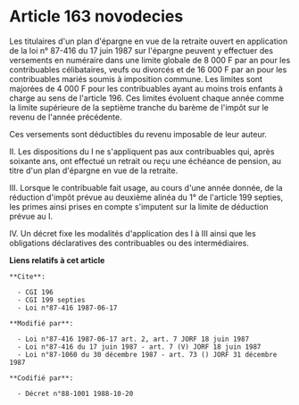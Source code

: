 # Article 163 novodecies

Les titulaires d'un plan d'épargne en vue de la retraite ouvert en application de la loi n° 87-416 du 17 juin 1987 sur
l'épargne peuvent y effectuer des versements en numéraire dans une limite globale de 8 000 F par an pour les contribuables
célibataires, veufs ou divorcés et de 16 000 F par an pour les contribuables mariés soumis à imposition commune. Les limites
sont majorées de 4 000 F pour les contribuables ayant au moins trois enfants à charge au sens de l'article 196. Ces limites
évoluent chaque année comme la limite supérieure de la septième tranche du barème de l'impôt sur le revenu de l'année
précédente.

Ces versements sont déductibles du revenu imposable de leur auteur.

II. Les dispositions du I ne s'appliquent pas aux contribuables qui, après soixante ans, ont effectué un retrait ou reçu une
échéance de pension, au titre d'un plan d'épargne en vue de la retraite.

III. Lorsque le contribuable fait usage, au cours d'une année donnée, de la réduction d'impôt prévue au deuxième alinéa du 1°
de l'article 199 septies, les primes ainsi prises en compte s'imputent sur la limite de déduction prévue au I.

IV. Un décret fixe les modalités d'application des I à III ainsi que les obligations déclaratives des contribuables ou des
intermédiaires.

**Liens relatifs à cet article**

	**Cite**:

	  - CGI 196
	  - CGI 199 septies
	  - Loi n°87-416 1987-06-17

	**Modifié par**:

	  - Loi n°87-416 1987-06-17 art. 2, art. 7 JORF 18 juin 1987
	  - Loi n°87-416 du 17 juin 1987 - art. 7 (V) JORF 18 juin 1987
	  - Loi n°87-1060 du 30 décembre 1987 - art. 73 () JORF 31 décembre 1987

	**Codifié par**:

	  - Décret n°88-1001 1988-10-20
